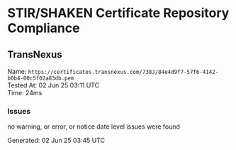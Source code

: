 # STIR/SHAKEN Certificate Repository Compliance

## TransNexus

Name: `https://certificates.transnexus.com/738J/84e4d9f7-57f6-4142-b0b4-00c5f02a83db.pem`\
Tested At: 02 Jun 25 03:11 UTC\
Time: 24ms

### Issues

no warning, or error, or notice date level issues were found

Generated: 02 Jun 25 03:45 UTC